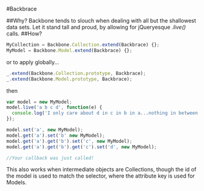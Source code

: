#Backbrace

##Why?
Backbone tends to slouch when dealing with all but the shallowest data sets. Let it stand tall and proud, by allowing for jQueryesque *.live()* calls.
##How?
```js
MyCollection = Backbone.Collection.extend(Backbrace) {};
MyModel = Backbone.Model.extend(Backbrace) {};
```
or to apply globally...
```js
_.extend(Backbone.Collection.prototype, Backbrace);
_.extend(Backbone.Model.prototype, Backbrace);
```
then
```js
var model = new MyModel;
model.live('a b c d', function(e) {
  console.log('I only care about d in c in b in a...nothing in between');
});

model.set('a', new MyModel);
model.get('a').set('b' new MyModel);
model.get('a').get('b').set('c', new MyModel);
model.get('a').get('b').get('c').set('d', new MyModel);

//Your callback was just called!
```

This also works when intermediate objects are Collections, though the id of the model is used to match the selector, where the attribute key is used for Models.
